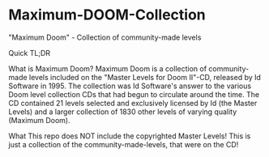 # Maximum-DOOM-Collection
 "Maximum Doom" - Collection of community-made levels

Quick TL;DR

What is Maximum Doom?
Maximum Doom is a collection of community-made levels included on the "Master Levels for Doom II"-CD, released by Id Software in 1995.
The collection was Id Software's answer to the various Doom level collection CDs that had begun to circulate around the time. 
The CD contained 21 levels selected and exclusively licensed by Id (the Master Levels) and a larger collection of 1830 other levels of varying quality (Maximum Doom).

What 
This repo does NOT include the copyrighted Master Levels!
This is just a collection of the community-made-levels, that were on the CD!